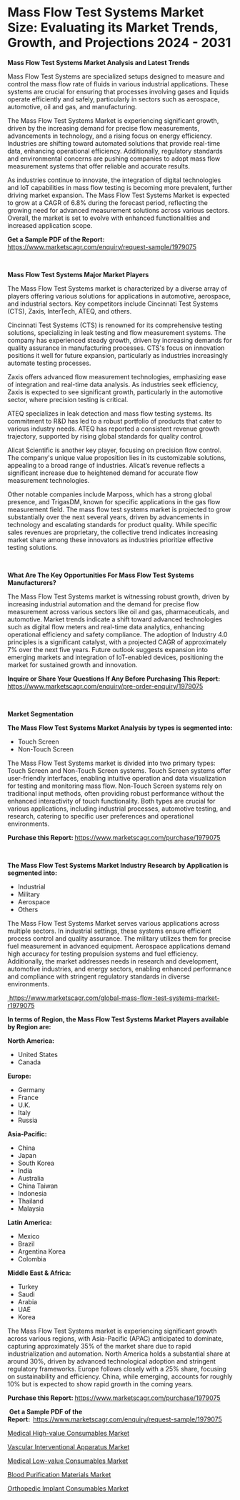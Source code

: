 <p><h1>Mass Flow Test Systems Market Size: Evaluating its Market Trends, Growth, and Projections 2024 - 2031</h1></p><p><strong>Mass Flow Test Systems Market Analysis and Latest Trends</strong></p>
<p><p>Mass Flow Test Systems are specialized setups designed to measure and control the mass flow rate of fluids in various industrial applications. These systems are crucial for ensuring that processes involving gases and liquids operate efficiently and safely, particularly in sectors such as aerospace, automotive, oil and gas, and manufacturing. </p><p>The Mass Flow Test Systems Market is experiencing significant growth, driven by the increasing demand for precise flow measurements, advancements in technology, and a rising focus on energy efficiency. Industries are shifting toward automated solutions that provide real-time data, enhancing operational efficiency. Additionally, regulatory standards and environmental concerns are pushing companies to adopt mass flow measurement systems that offer reliable and accurate results.</p><p>As industries continue to innovate, the integration of digital technologies and IoT capabilities in mass flow testing is becoming more prevalent, further driving market expansion. The Mass Flow Test Systems Market is expected to grow at a CAGR of 6.8% during the forecast period, reflecting the growing need for advanced measurement solutions across various sectors. Overall, the market is set to evolve with enhanced functionalities and increased application scope.</p></p>
<p><strong>Get a Sample PDF of the Report:&nbsp;</strong> <a href="https://www.marketscagr.com/enquiry/request-sample/1979075?utm_campaign=1610&utm_medium=2&utm_source=Github&utm_content=ia&utm_term=25102024&utm_id=mass-flow-test-systems">https://www.marketscagr.com/enquiry/request-sample/1979075</a></p>
<p>&nbsp;</p>
<p><strong>Mass Flow Test Systems Major Market Players</strong></p>
<p><p>The Mass Flow Test Systems market is characterized by a diverse array of players offering various solutions for applications in automotive, aerospace, and industrial sectors. Key competitors include Cincinnati Test Systems (CTS), Zaxis, InterTech, ATEQ, and others.</p><p>Cincinnati Test Systems (CTS) is renowned for its comprehensive testing solutions, specializing in leak testing and flow measurement systems. The company has experienced steady growth, driven by increasing demands for quality assurance in manufacturing processes. CTS's focus on innovation positions it well for future expansion, particularly as industries increasingly automate testing processes.</p><p>Zaxis offers advanced flow measurement technologies, emphasizing ease of integration and real-time data analysis. As industries seek efficiency, Zaxis is expected to see significant growth, particularly in the automotive sector, where precision testing is critical.</p><p>ATEQ specializes in leak detection and mass flow testing systems. Its commitment to R&D has led to a robust portfolio of products that cater to various industry needs. ATEQ has reported a consistent revenue growth trajectory, supported by rising global standards for quality control.</p><p>Alicat Scientific is another key player, focusing on precision flow control. The company's unique value proposition lies in its customizable solutions, appealing to a broad range of industries. Alicat’s revenue reflects a significant increase due to heightened demand for accurate flow measurement technologies.</p><p>Other notable companies include Marposs, which has a strong global presence, and TrigasDM, known for specific applications in the gas flow measurement field. The mass flow test systems market is projected to grow substantially over the next several years, driven by advancements in technology and escalating standards for product quality. While specific sales revenues are proprietary, the collective trend indicates increasing market share among these innovators as industries prioritize effective testing solutions.</p></p>
<p>&nbsp;</p>
<p><strong>What Are The Key Opportunities For Mass Flow Test Systems Manufacturers?</strong></p>
<p><p>The Mass Flow Test Systems market is witnessing robust growth, driven by increasing industrial automation and the demand for precise flow measurement across various sectors like oil and gas, pharmaceuticals, and automotive. Market trends indicate a shift toward advanced technologies such as digital flow meters and real-time data analytics, enhancing operational efficiency and safety compliance. The adoption of Industry 4.0 principles is a significant catalyst, with a projected CAGR of approximately 7% over the next five years. Future outlook suggests expansion into emerging markets and integration of IoT-enabled devices, positioning the market for sustained growth and innovation.</p></p>
<p><strong>Inquire or Share Your Questions If Any Before Purchasing This Report:</strong> <a href="https://www.marketscagr.com/enquiry/pre-order-enquiry/1979075?utm_campaign=1610&utm_medium=2&utm_source=Github&utm_content=ia&utm_term=25102024&utm_id=mass-flow-test-systems">https://www.marketscagr.com/enquiry/pre-order-enquiry/1979075</a></p>
<p>&nbsp;</p>
<p><strong>Market Segmentation</strong></p>
<p><strong>The Mass Flow Test Systems Market Analysis by types is segmented into:</strong></p>
<p><ul><li>Touch Screen</li><li>Non-Touch Screen</li></ul></p>
<p><p>The Mass Flow Test Systems market is divided into two primary types: Touch Screen and Non-Touch Screen systems. Touch Screen systems offer user-friendly interfaces, enabling intuitive operation and data visualization for testing and monitoring mass flow. Non-Touch Screen systems rely on traditional input methods, often providing robust performance without the enhanced interactivity of touch functionality. Both types are crucial for various applications, including industrial processes, automotive testing, and research, catering to specific user preferences and operational environments.</p></p>
<p><strong>Purchase this Report:&nbsp;</strong><a href="https://www.marketscagr.com/purchase/1979075?utm_campaign=1610&utm_medium=2&utm_source=Github&utm_content=ia&utm_term=25102024&utm_id=mass-flow-test-systems">https://www.marketscagr.com/purchase/1979075</a></p>
<p>&nbsp;</p>
<p><strong>The Mass Flow Test Systems Market Industry Research by Application is segmented into:</strong></p>
<p><ul><li>Industrial</li><li>Military</li><li>Aerospace</li><li>Others</li></ul></p>
<p><p>The Mass Flow Test Systems Market serves various applications across multiple sectors. In industrial settings, these systems ensure efficient process control and quality assurance. The military utilizes them for precise fuel measurement in advanced equipment. Aerospace applications demand high accuracy for testing propulsion systems and fuel efficiency. Additionally, the market addresses needs in research and development, automotive industries, and energy sectors, enabling enhanced performance and compliance with stringent regulatory standards in diverse environments.</p></p>
<p><a href="https://www.marketscagr.com/global-mass-flow-test-systems-market-r1979075?utm_campaign=1610&utm_medium=2&utm_source=Github&utm_content=ia&utm_term=25102024&utm_id=mass-flow-test-systems">&nbsp;https://www.marketscagr.com/global-mass-flow-test-systems-market-r1979075</a></p>
<p><strong>In terms of Region, the Mass Flow Test Systems Market Players available by Region are:</strong></p>
<p>
    <p> <strong> North America: </strong>
        <ul>
            <li>United States</li>
            <li>Canada</li>
        </ul>
        </p> 
    <p> <strong> Europe: </strong>
        <ul>
            <li>Germany</li>
            <li>France</li>
            <li>U.K.</li>
            <li>Italy</li>
            <li>Russia</li>
        </ul>
        </p> 
    <p> <strong> Asia-Pacific: </strong>
        <ul>
            <li>China</li>
            <li>Japan</li>
            <li>South Korea</li>
            <li>India</li>
            <li>Australia</li>
            <li>China Taiwan</li>
            <li>Indonesia</li>
            <li>Thailand</li>
            <li>Malaysia</li>
        </ul>
        </p> 
    <p> <strong> Latin America: </strong>
        <ul>
            <li>Mexico</li>
            <li>Brazil</li>
            <li>Argentina Korea</li>
            <li>Colombia</li>
        </ul>
        </p> 
    <p> <strong> Middle East & Africa: </strong>
        <ul>
            <li>Turkey</li>
            <li>Saudi</li>
            <li>Arabia</li>
            <li>UAE</li>
            <li>Korea</li>
        </ul>
    </p>
    </p>
<p><p>The Mass Flow Test Systems market is experiencing significant growth across various regions, with Asia-Pacific (APAC) anticipated to dominate, capturing approximately 35% of the market share due to rapid industrialization and automation. North America holds a substantial share at around 30%, driven by advanced technological adoption and stringent regulatory frameworks. Europe follows closely with a 25% share, focusing on sustainability and efficiency. China, while emerging, accounts for roughly 10% but is expected to show rapid growth in the coming years.</p></p>
<p><strong>Purchase this Report: </strong><a href="https://www.marketscagr.com/purchase/1979075?utm_campaign=1610&utm_medium=2&utm_source=Github&utm_content=ia&utm_term=25102024&utm_id=mass-flow-test-systems">https://www.marketscagr.com/purchase/1979075</a></p>
<p>&nbsp;<strong>Get a Sample PDF of the Report:&nbsp;&nbsp;</strong><a href="https://www.marketscagr.com/enquiry/request-sample/1979075?utm_campaign=1610&utm_medium=2&utm_source=Github&utm_content=ia&utm_term=25102024&utm_id=mass-flow-test-systems">https://www.marketscagr.com/enquiry/request-sample/1979075</a></p>
<p><strong></strong></p>
<p><p><a href="https://www.linkedin.com/pulse/strategic-roadmap-global-medical-high-value-consumables-market-wiasf?utm_campaign=1610&utm_medium=2&utm_source=Github&utm_content=ia&utm_term=25102024&utm_id=mass-flow-test-systems">Medical High-value Consumables Market</a></p><p><a href="https://www.linkedin.com/pulse/vascular-interventional-apparatus-market-outlook-share-analysis-unh5f?utm_campaign=1610&utm_medium=2&utm_source=Github&utm_content=ia&utm_term=25102024&utm_id=mass-flow-test-systems">Vascular Interventional Apparatus Market</a></p><p><a href="https://www.linkedin.com/pulse/global-medical-low-value-consumables-market-exploring-share-trends-w2jcf?utm_campaign=1610&utm_medium=2&utm_source=Github&utm_content=ia&utm_term=25102024&utm_id=mass-flow-test-systems">Medical Low-value Consumables Market</a></p><p><a href="https://www.linkedin.com/pulse/blood-purification-materials-market-trends-strategic-insights-b8kcf?utm_campaign=1610&utm_medium=2&utm_source=Github&utm_content=ia&utm_term=25102024&utm_id=mass-flow-test-systems">Blood Purification Materials Market</a></p><p><a href="https://www.linkedin.com/pulse/orthopedic-implant-consumables-market-global-regional-analysis-vmvgf?utm_campaign=1610&utm_medium=2&utm_source=Github&utm_content=ia&utm_term=25102024&utm_id=mass-flow-test-systems">Orthopedic Implant Consumables Market</a></p></p>